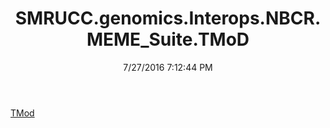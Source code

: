 ﻿---
title: SMRUCC.genomics.Interops.NBCR.MEME_Suite.TMoD
date: 7/27/2016 7:12:44 PM
---

[TMod](T-SMRUCC.genomics.Interops.NBCR.MEME_Suite.TMoD.TMod.html)
